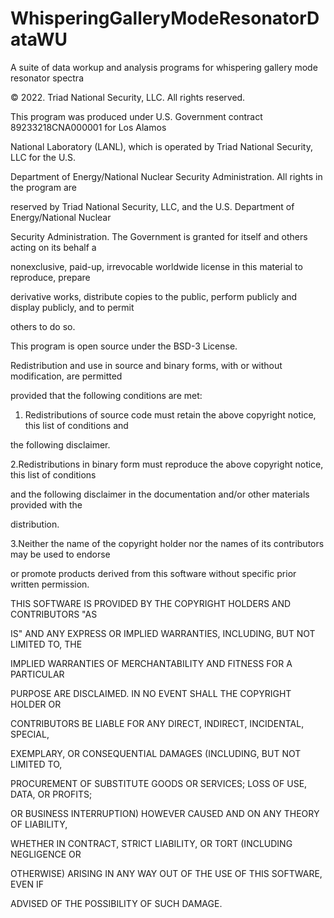 # WhisperingGalleryModeResonatorDataWU
A suite of data workup and analysis programs for whispering gallery mode resonator spectra


© 2022. Triad National Security, LLC. All rights reserved.

This program was produced under U.S. Government contract 89233218CNA000001 for Los Alamos

National Laboratory (LANL), which is operated by Triad National Security, LLC for the U.S.

Department of Energy/National Nuclear Security Administration. All rights in the program are

reserved by Triad National Security, LLC, and the U.S. Department of Energy/National Nuclear

Security Administration. The Government is granted for itself and others acting on its behalf a

nonexclusive, paid-up, irrevocable worldwide license in this material to reproduce, prepare

derivative works, distribute copies to the public, perform publicly and display publicly, and to permit

others to do so.

This program is open source under the BSD-3 License.

Redistribution and use in source and binary forms, with or without modification, are permitted

provided that the following conditions are met:

1. Redistributions of source code must retain the above copyright notice, this list of conditions and

the following disclaimer.

 

2.Redistributions in binary form must reproduce the above copyright notice, this list of conditions

and the following disclaimer in the documentation and/or other materials provided with the

distribution.

 

3.Neither the name of the copyright holder nor the names of its contributors may be used to endorse

or promote products derived from this software without specific prior written permission.

THIS SOFTWARE IS PROVIDED BY THE COPYRIGHT HOLDERS AND CONTRIBUTORS "AS

IS" AND ANY EXPRESS OR IMPLIED WARRANTIES, INCLUDING, BUT NOT LIMITED TO, THE

IMPLIED WARRANTIES OF MERCHANTABILITY AND FITNESS FOR A PARTICULAR

PURPOSE ARE DISCLAIMED. IN NO EVENT SHALL THE COPYRIGHT HOLDER OR

CONTRIBUTORS BE LIABLE FOR ANY DIRECT, INDIRECT, INCIDENTAL, SPECIAL,

EXEMPLARY, OR CONSEQUENTIAL DAMAGES (INCLUDING, BUT NOT LIMITED TO,

PROCUREMENT OF SUBSTITUTE GOODS OR SERVICES; LOSS OF USE, DATA, OR PROFITS;

OR BUSINESS INTERRUPTION) HOWEVER CAUSED AND ON ANY THEORY OF LIABILITY,

WHETHER IN CONTRACT, STRICT LIABILITY, OR TORT (INCLUDING NEGLIGENCE OR

OTHERWISE) ARISING IN ANY WAY OUT OF THE USE OF THIS SOFTWARE, EVEN IF

ADVISED OF THE POSSIBILITY OF SUCH DAMAGE.
